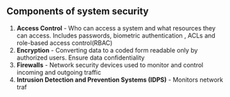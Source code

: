 ## Components of system security
1. **Access Control** - Who can access a system and what resources they can access. Includes passwords, biometric authentication , ACLs and role-based access control(RBAC)
2. **Encryption** - Converting data to a coded form readable only by authorized users. Ensure data confidentiality
3. **Firewalls** - Network security devices used to monitor and control incoming and outgoing traffic
4. **Intrusion Detection and Prevention Systems (IDPS)** - Monitors network traf